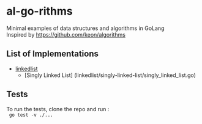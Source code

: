 # al-go-rithms
Minimal examples of data structures and algorithms in GoLang</br>
Inspired by https://github.com/keon/algorithms 

## List of Implementations
- [linkedlist](linkedlist)
    - [Singly Linked List] (linkedlist/singly-linked-list/singly_linked_list.go)

## Tests
To run the tests, clone the repo and run :  
``` go test -v ./...```
